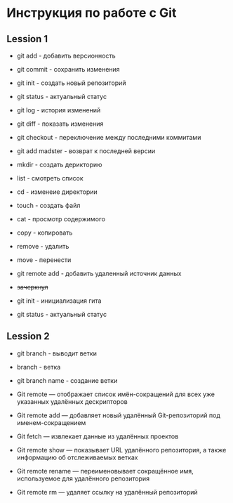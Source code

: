 # **Инструкция по работе с Git**
## Lession 1

* git add - добавить версионность
* git commit - сохранить изменения
* git init - создать новый репозиторий
* git status - актуальный статус
* git log  - история изменений
* git diff - показать изменения 
* git checkout - переключение между последними коммитами
* git add madster - возврат к последней версии
* mkdir - создать дерикторию
* list - смотреть список
* cd - изменеие директории
* touch - создать файл
* cat - просмотр содержимого
* copy - копировать
* remove - удалить
* move - перенести
* git remote add - добавить удаленный источник данных

* ~~зачеркнул~~

* git init - инициализация гита

* git status - актуальный статус
## Lession 2
* git branch - выводит ветки
* branch - ветка

* git branch name - создание ветки

* Git remote — отображает список имён-сокращений для всех уже указанных удалённых дескрипторов

* Git remote add — добавляет новый удалённый Git-репозиторий под именем-сокращением

* Git fetch — извлекает данные из удалённых проектов

* Git remote show — показывает URL удалённого репозитория, а также информацию об отслеживаемых ветках

* Git remote rename — переименовывает сокращённое имя, используемое для удалённого репозитория

* Git remote rm — удаляет ссылку на удалённый репозиторий